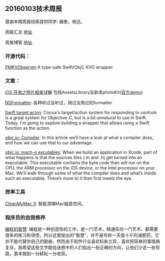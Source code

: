## 20160103技术周报

感谢本期周报线索提供同学: 展歌，桉远。

周报汇总 [地址](https://github.com/BaiduHiDeviOS/iOS-Tech-Weekly)

周报博客 [地址](http://baiduhidevios.github.io/)


### 开源代码：

[PMKVObserver](https://github.com/postmates/PMKVObserver):A type-safe Swift/ObjC KVO wrapper.


### 文章：
[iOS 开发之照片框架详解](http://kayosite.com/ios-development-and-detail-of-photo-framework.html) 包括AssetsLibrary及新库photoKit([官方demo](https://developer.apple.com/library/ios/samplecode/UsingPhotosFramework/Introduction/Intro.html#//apple_ref/doc/uid/TP40014575))

[NSFormatter](http://nshipster.com/nsformatter/): 各种听过没听过，用过没用过的formatter

[Swift target acton](https://www.mikeash.com/pyblog/friday-qa-2015-12-25-swifty-targetaction.html): Cocoa's target/action system for responding to controls is a great system for Objective-C, but is a bit unnatural to use in Swift. Today, I'm going to explore building a wrapper that allows using a Swift function as the action.

[objc.io: Compiler](https://www.objc.io/issues/6-build-tools/compiler/): In this article we’ll have a look at what a compiler does, and how we can use that to our advantage.

[objc.io: mach-o excutables](https://www.objc.io/issues/6-build-tools/mach-o-executables/): When we build an application in Xcode, part of what happens is that the sources files (.m and .h) get turned into an executable. This executable contains the byte code than will run on the CPU, the ARM processor on the iOS device, or the Intel processor on your Mac. We’ll walk through some of what the compiler does and what’s inside such an executable. There’s more to it than first meets the eye.


### 效率工具
[CleanMyMac 3](http://macpaw.com/zh/store/cleanmymac): 智能清理Mac磁盘空间。

### 程序员的自我修养
[编程的智慧](http://www.yinwang.org/blog-cn/2015/11/21/programming-philosophy/): 编程是一种创造性的工作，是一门艺术。精通任何一门艺术，都需要很多的练习和领悟，所以这里提出的“智慧”，并不是号称一天瘦十斤的减肥药，它并不能代替你自己的勤奋。然而由于软件行业喜欢标新立异，喜欢把简单的事情搞复杂，我希望这些文字能给迷惑中的人们指出一些正确的方向，让他们少走一些弯路，基本做到一分耕耘一分收获。

